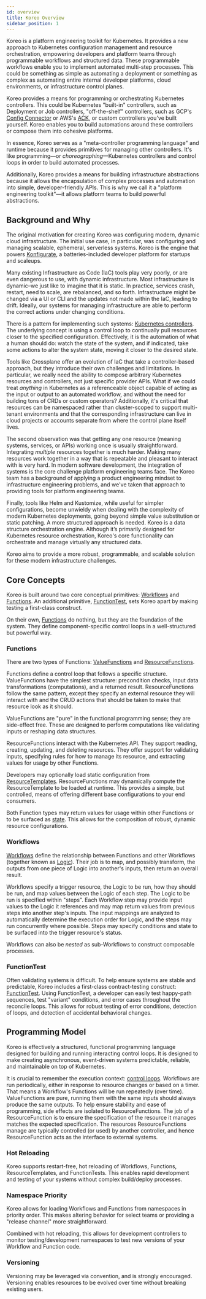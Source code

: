 ```yaml
---
id: overview
title: Koreo Overview
sidebar_position: 1
---
```


Koreo is a platform engineering toolkit for Kubernetes. It provides a new
approach to Kubernetes configuration management and resource orchestration,
empowering developers and platform teams through programmable workflows and
structured data. These programmable workflows enable you to implement automated
multi-step processes. This could be something as simple as automating a
deployment or something as complex as automating entire internal developer
platforms, cloud environments, or infrastructure control planes.

Koreo provides a means for programming or orchestrating Kubernetes controllers.
This could be Kubernetes "built-in" controllers, such as Deployment or Job
controllers, "off-the-shelf" controllers, such as GCP's
[Config Connector](https://cloud.google.com/config-connector/docs/overview) or
AWS's [ACK](https://aws-controllers-k8s.github.io/community/docs/community/overview/),
or custom controllers you've built yourself. Koreo enables you to build
automations around these controllers or compose them into cohesive platforms.

In essence, Koreo serves as a "meta-controller programming language" and
runtime because it provides primitives for managing other controllers. It's
like programming—or _choreographing_—Kubernetes controllers and control loops
in order to build automated processes. 

Additionally, Koreo provides a means for building infrastructure abstractions
because it allows the encapsulation of complex processes and automation into
simple, developer-friendly APIs. This is why we call it a "platform engineering
toolkit"—it allows platform teams to build powerful abstractions.

## Background and Why

The original motivation for creating Koreo was configuring modern, dynamic
cloud infrastructure. The initial use case, in particular, was configuring and
managing scalable, ephemeral, serverless systems. Koreo is the engine that
powers [Konfigurate](https://konfigurate.com), a batteries-included developer
platform for startups and scaleups.

Many existing Infrastructure as Code (IaC) tools play very poorly, or are even
dangerous to use, with dynamic infrastructure. Most infrastructure is
dynamic–we just like to imagine that it is static. ­In practice, services
crash, restart, need to scale, are rebalanced, and so forth. Infrastructure
might be changed via a UI or CLI and the updates not made within the IaC,
leading to drift. Ideally, our systems for managing infrastructure are able to
perform the correct actions under changing conditions.

There is a pattern for implementing such systems: [Kubernetes
controllers](https://kubernetes.io/docs/concepts/architecture/controller/). The
underlying concept is using a control loop to continually pull resources closer
to the specified configuration. Effectively, it is the automation of what a
human should do: watch the state of the system, and if indicated, take some
actions to alter the system state, moving it closer to the desired state.

Tools like Crossplane offer an evolution of IaC that take a controller-based
approach, but they introduce their own challenges and limitations. In
particular, we really need the ability to compose arbitrary Kubernetes
resources and controllers, not just specific provider APIs. What if we could
treat _anything_ in Kubernetes as a referenceable object capable of acting as
the input or output to an automated workflow, and without the need for building
tons of CRDs or custom operators? Additionally, it's critical that resources
can be namespaced rather than cluster-scoped to support multi-tenant
environments and that the corresponding infrastructure can live in cloud
projects or accounts separate from where the control plane itself lives.

The second observation was that getting any one resource (meaning systems,
services, or APIs) working once is usually straightforward. Integrating
_multiple_ resources together is much harder. Making many resources work
together in a way that is repeatable and pleasant to interact with is very
hard. In modern software development, the integration of systems is the core
challenge platform engineering teams face. The Koreo team has a background of
applying a product engineering mindset to infrastructure engineering problems,
and we've taken that approach to providing tools for platform engineering
teams.

Finally, tools like Helm and Kustomize, while useful for simpler
configurations, become unwieldy when dealing with the complexity of modern
Kubernetes deployments, going beyond simple value substitution or static
patching. A more structured approach is needed. Koreo is a data structure
orchestration engine. Although it’s primarily designed for Kubernetes resource
orchestration, Koreo's core functionality can orchestrate and manage virtually
any structured data.

Koreo aims to provide a more robust, programmable, and scalable solution for
these modern infrastructure challenges.

## Core Concepts

Koreo is built around two core conceptual primitives:
[Workflows](../workflow.md) and [Functions](./glossary.md#function). An
additional primitive, [FunctionTest](/docs/function-test.md), sets Koreo
apart by making testing a first-class construct.

On their own, [Functions](./glossary.md#function) do nothing, but they are
the foundation of the system. They define component-specific control loops in a
well-structured but powerful way.

### Functions

There are two types of Functions: [ValueFunctions](../value-function.md)
and [ResourceFunctions](../resource-function.md).

Functions define a control loop that follows a specific structure.
ValueFunctions have the simplest structure: precondition checks, input data
transformations (computations), and a returned result. ResourceFunctions
follow the same pattern, except they specify an external resource they will
interact with and the CRUD actions that should be taken to make that resource
look as it should.

ValueFunctions are "pure" in the functional programming sense; they are
side-effect free. These are designed to perform computations like validating
inputs or reshaping data structures.

ResourceFunctions interact with the Kubernetes API. They support reading,
creating, updating, and deleting resources. They offer support for validating
inputs, specifying rules for how to manage its resource, and extracting values
for usage by other Functions.

Developers may optionally load static configuration from
[ResourceTemplates](../resource-template.md). ResourceFunctions may
dynamically compute the ResourceTemplate to be loaded at runtime. This provides
a simple, but controlled, means of offering different base configurations to
your end consumers.

Both Function types may return values for usage within other Functions or to be
surfaced as [state](./glossary.md#state). This allows for the composition
of robust, dynamic resource configurations.

### Workflows

[Workflows](../workflow.md) define the relationship between Functions and other
Workflows (together known as [Logic](./glossary.md#logic)). Their job is to map,
and possibly transform, the outputs from one piece of Logic into another's
inputs, then return an overall result.

Workflows specify a trigger resource, the Logic to be run, how they should be
run, and map values between the Logic of each step. The Logic to be run is
specified within "steps". Each Workflow step may provide input values to the
Logic it references and may map return values from previous steps into another
step's inputs. The input mappings are analyzed to automatically determine the
execution order for Logic, and the steps may run concurrently where possible.
Steps may specify conditions and state to be surfaced into the trigger
resource's status.

Workflows can also be _nested_ as sub-Workflows to construct composable
processes.

### FunctionTest

Often validating systems is difficult. To help ensure systems are stable and
predictable, Koreo includes a first-class contract-testing construct:
[FunctionTest](/docs/function-test.md). Using FunctionTest, a developer can
easily test happy-path sequences, test "variant" conditions, and error cases
throughout the reconcile loops. This allows for robust testing of error
conditions, detection of loops, and detection of accidental behavioral changes.

## Programming Model

Koreo is effectively a structured, functional programming language designed for
building and running interacting control loops. It is designed to make creating
asynchronous, event-driven systems predictable, reliable, and maintainable on
top of Kubernetes.

It is crucial to remember the execution context:
[control loops](./glossary.md#control-loop). Workflows are run
periodically, either in response to resource changes or based on a timer. That
means a Workflow's Functions will be run repeatedly (over time). ValueFunctions
are pure, running them with the same inputs should always produce the same
outputs. To help ensure stability and ease of programming, side effects are
isolated to ResourceFunctions. The job of a ResourceFunction is to ensure the
specification of the resource it manages matches the expected specification.
The resources ResourceFunctions manage are typically controlled (or used) by
another controller, and hence ResourceFunction acts as the interface to
external systems.

### Hot Reloading

Koreo supports restart-free, hot reloading of Workflows, Functions,
ResourceTemplates, and FunctionTests. This enables rapid development and
testing of your systems without complex build/deploy processes.

### Namespace Priority

Koreo allows for loading Workflows and Functions from namespaces in priority
order. This makes altering behavior for select teams or providing a "release
channel" more straightforward.

Combined with hot reloading, this allows for development controllers to monitor
testing/development namespaces to test new versions of your Workflow and
Function code.

### Versioning

Versioning may be leveraged via convention, and is strongly encouraged.
Versioning enables resources to be evolved over time without breaking existing
users.
